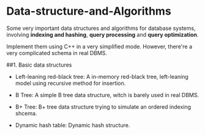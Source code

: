 # Data-structure-and-Algorithms

Some very important data structures and algorithms for database systems, involving __indexing and hashing__, __query processing__ and __query optimization__.

Implement them using C++ in a very simplified mode. However, there're a very complicated schema in real DBMS.

##1. Basic data structures

* Left-leaning red-black tree: A in-memory red-black tree, left-leaning model using recursive method for insertion.

* B Tree: A simple B tree data structure, witch is barely used in real DBMS.

* B+ Tree: B+ tree data structure trying to simulate an ordered indexing shcema.

* Dynamic hash table: Dynamic hash structure.
